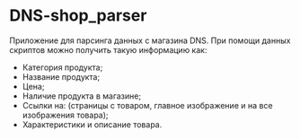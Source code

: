 #  DNS-shop_parser

Приложение для парсинга данных с магазина DNS.
При помощи данных скриптов можно получить такую информацию как: 
- Категория продукта;
- Название продукта;
- Цена;
- Наличие продукта в магазине;
- Ссылки на: (страницы с товаром, главное изображение и на все изображения товара);
- Характеристики и описание товара.
